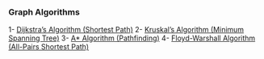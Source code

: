 ### Graph Algorithms

1- [Dijkstra’s Algorithm (Shortest Path)](./shortest-path.md)
2- [Kruskal’s Algorithm (Minimum Spanning Tree)](./minimum-spanning-tree.md)
3- [A* Algorithm (Pathfinding)](./a-star.md)
4- [Floyd-Warshall Algorithm (All-Pairs Shortest Path)](./all-pairs-shortest-path.md)
